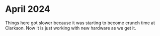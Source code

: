 # April 2024

Things here got slower because it was starting to become crunch time at Clarkson. Now it is just working with new hardware as we get it.